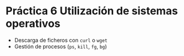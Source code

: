 # Práctica 6 Utilización de sistemas operativos

- Descarga de ficheros con `curl` o `wget`
- Gestión de procesos (`ps`, `kill`, `fg`, `bg`)
